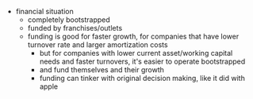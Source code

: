 - financial situation
    - completely bootstrapped
    - funded by franchises/outlets
    - funding is good for faster growth, for companies that have lower turnover rate and larger amortization costs
        - but for companies with lower current asset/working capital needs and faster turnovers, it's easier to operate bootstrapped
        - and fund themselves and their growth
        - funding can tinker with original decision making, like it did with apple